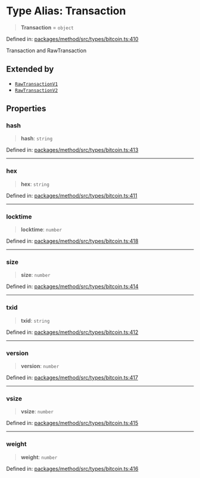 # Type Alias: Transaction

> **Transaction** = `object`

Defined in: [packages/method/src/types/bitcoin.ts:410](https://github.com/dcdpr/did-btcr2-js/blob/4a717493e735221d072999f212891939f4de3f23/packages/method/src/types/bitcoin.ts#L410)

Transaction and RawTransaction

## Extended by

- [`RawTransactionV1`](../interfaces/RawTransactionV1.md)
- [`RawTransactionV2`](../interfaces/RawTransactionV2.md)

## Properties

### hash

> **hash**: `string`

Defined in: [packages/method/src/types/bitcoin.ts:413](https://github.com/dcdpr/did-btcr2-js/blob/4a717493e735221d072999f212891939f4de3f23/packages/method/src/types/bitcoin.ts#L413)

***

### hex

> **hex**: `string`

Defined in: [packages/method/src/types/bitcoin.ts:411](https://github.com/dcdpr/did-btcr2-js/blob/4a717493e735221d072999f212891939f4de3f23/packages/method/src/types/bitcoin.ts#L411)

***

### locktime

> **locktime**: `number`

Defined in: [packages/method/src/types/bitcoin.ts:418](https://github.com/dcdpr/did-btcr2-js/blob/4a717493e735221d072999f212891939f4de3f23/packages/method/src/types/bitcoin.ts#L418)

***

### size

> **size**: `number`

Defined in: [packages/method/src/types/bitcoin.ts:414](https://github.com/dcdpr/did-btcr2-js/blob/4a717493e735221d072999f212891939f4de3f23/packages/method/src/types/bitcoin.ts#L414)

***

### txid

> **txid**: `string`

Defined in: [packages/method/src/types/bitcoin.ts:412](https://github.com/dcdpr/did-btcr2-js/blob/4a717493e735221d072999f212891939f4de3f23/packages/method/src/types/bitcoin.ts#L412)

***

### version

> **version**: `number`

Defined in: [packages/method/src/types/bitcoin.ts:417](https://github.com/dcdpr/did-btcr2-js/blob/4a717493e735221d072999f212891939f4de3f23/packages/method/src/types/bitcoin.ts#L417)

***

### vsize

> **vsize**: `number`

Defined in: [packages/method/src/types/bitcoin.ts:415](https://github.com/dcdpr/did-btcr2-js/blob/4a717493e735221d072999f212891939f4de3f23/packages/method/src/types/bitcoin.ts#L415)

***

### weight

> **weight**: `number`

Defined in: [packages/method/src/types/bitcoin.ts:416](https://github.com/dcdpr/did-btcr2-js/blob/4a717493e735221d072999f212891939f4de3f23/packages/method/src/types/bitcoin.ts#L416)
